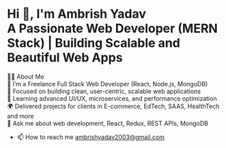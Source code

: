 <h1><b>Hi 👋, I'm Ambrish Yadav<br>
A Passionate  Web Developer (MERN Stack) | Building Scalable and Beautiful Web Apps</b></h1>

👩‍💻 About Me<br>
💼 I’m a Freelance Full Stack Web Developer (React, Node.js, MongoDB)<br>
🎯 Focused on building clean, user-centric, scalable web applications<br>
🧠 Learning advanced UI/UX, microservices, and performance optimization<br>
🌍 Delivered projects for clients in E-commerce, EdTech, SAAS, HealthTech and more<br>
💬 Ask me about web development, React, Redux, REST APIs, MongoDB<br>
- 📫 How to reach me ambrishyadav2003@gmail.com
  
 
<!---
Ambrish2408/Ambrish2408 is a ✨ special ✨ repository because its `README.md` (this file) appears on your GitHub profile.
You can click the Preview link to take a look at your changes.
--->
